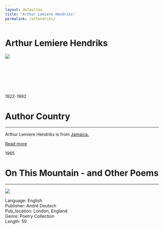 ```yaml
---
layout: defaultau
title: "Arthur Lemiere Hendriks"
permalink: /alhendriks/
---
```

<!-- partial:index.partial.html -->
<div class="content">
    <h1>Arthur Lemiere Hendriks</h1>
    <div class="quote">
        <div><img src="https://latinamericanliterature3.weebly.com/uploads/1/4/1/8/14185920/9914758.jpg?142" class="logo"></div>
    </div>
    <div class="timeline">
        <div style="padding-bottom:100px;"></div>
        <div class="block">
            <div class="date right"><p class="right">1922-1992</p></div>
            <div class="dot"></div>
            <div class="left first">
            <div class="author_country">
                <h1>Author Country</h1><hr>
          <div class="aclocation">  <p>Arthur Lemiere Hendriks is from <a href="{{ site.baseurl }}/4">Jamaica.</a></p></div>
                <div class="acreadmore"><a href="https://en.wikipedia.org/wiki/A._L._Hendriks" target="_blank">Read more</a></div>
            </div>
            </div>
        </div>
        <div class="block">
            <div class="date left"><p class="left">1965</p></div>
            <div class="dot"></div>
            <div class="right hide">
                <h1>On This Mountain - and Other Poems</h1><hr>
                <p><img src="https://m.media-amazon.com/images/I/51ll-PzQHAL._SX371_BO1,204,203,200_.jpg"></p>
                <p>
                Language: English<br/>
                Publisher: André Deutsch<br/>
                Pub_location: London, England<br/>
                Genre: Poetry Collection<br/>
                Length: 59<br/>                   </p>
            </div>
        </div>
 </div>
  <!-- partial -->
<script src='https://cdnjs.cloudflare.com/ajax/libs/jquery/3.1.1/jquery.min.js'></script><script  src="{{ site.baseurl }}/assets/js/authorscript.js"></script>
